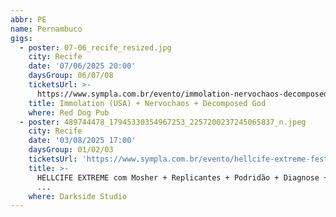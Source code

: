 ```yaml
---
abbr: PE
name: Pernambuco
gigs:
  - poster: 07-06_recife_resized.jpg
    city: Recife
    date: '07/06/2025 20:00'
    daysGroup: 06/07/08
    ticketsUrl: >-
      https://www.sympla.com.br/evento/immolation-nervochaos-decomposed-god/2949873
    title: Immolation (USA) + Nervochaos + Decomposed God
    where: Red Dog Pub
  - poster: 489744478_17945330354967253_2257200237245065837_n.jpeg
    city: Recife
    date: '03/08/2025 17:00'
    daysGroup: 01/02/03
    ticketsUrl: 'https://www.sympla.com.br/evento/hellcife-extreme-festival-2025/2824873'
    title: >-
      HELLCIFE EXTREME com Mosher + Replicantes + Podridão + Diagnose + Velho
      ...
    where: Darkside Studio
---
```


